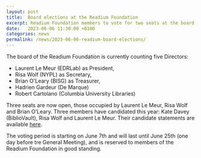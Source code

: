 ```yaml
---
layout: post
title:  Board elections at the Readium Foundation
excerpt: Readium Foundation members to vote for two seats at the board. 
date:   2023-06-06 11:30:00 +0100
categories: news
permalink: /news/2023-06-06-readium-board-elections/
---
```


The board of the Readium Foundation is currently counting five Directors:

- Laurent Le Meur (EDRLab) as President,
- Risa Wolf (NYPL) as Secretary,
- Brian O'Leary (BISG) as Treasurer,
- Hadrien Gardeur (De Marque)
- Robert Cartolano (Columbia University Libraries)

Three seats are now open, those occupied by Laurent Le Meur, Risa Wolf and Brian O'Leary. Three members have candidated this year: Kate Davey (BiblioVault), Risa Wolf and Laurent Le Meur. Their candidate statements are available [here](https://readium.org/membership/elections/2023/).

The voting period is starting on June 7th and will last until June 25th (one day before tre General Meeting), and is reserved to members of the Readium Foundation in good standing. 

